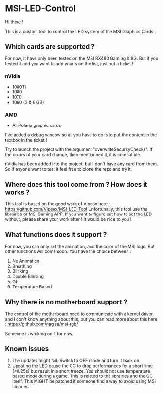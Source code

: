 # MSI-LED-Control

Hi there ! 

This is a custom tool to control the LED system of the MSI Graphics Cards. 


## Which cards are supported ? 

For now, it have only been tested on the MSI RX480 Gaming X 8G. But if you tested it and you want to add your's on the list, just put a ticket !

### nVidia
* 1080Ti
* 1080
* 1070
* 1060 (3 & 6 GB)

### AMD
* All Polaris graphic cards

I've added a debug window so all you have to do is to put the content in the textbox in the ticket !

Try to launch the project with the argument "overwriteSecurityChecks". If the colors of your card change, then mentionned it, it is compatible.

nVidia has been added into the project, but I don't have any card from them. So if anyone want to test it feel free to clone the repo and try it.

## Where does this tool come from ? How does it works ? 

This tool is based on the good work of Vipeax here : https://github.com/Vipeax/MSI-LED-Tool
Unfortunatly, this tool use the librairies of MSI Gaming APP. If you want to figure out how to set the LED without, please share your work after ! It would be nice to you !

## What functions does it support ? 

For now, you can only set the animation, and the color of the MSI logo. But other functions will come soon.
You have the choice between : 
1. No Animation
2. Breathing
3. Blinking
4. Double Blinking
5. Off
6. Temperature Based

## Why there is no motherboard support ?

The control of the motherboard need to communicate with a kernel driver, and I don't know anything about this, but you can read more about this here : https://github.com/nagisa/msi-rgb/

Someone is working on it for now.

## Known issues
1. The updates might fail. Switch to OFF mode and turn it back on.
2. Updating the LED cause the GC to drop performances for a short time (<0.25s) but result in a short freeze. You should not use temperature based mode during a game. This is related to the librairies and the GC itself. This MIGHT be patched if someone find a way to avoid using MSI libraries.
